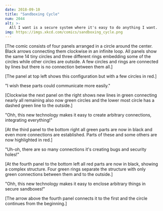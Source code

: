 ```yaml
---
date: 2018-09-10
title: "Sandboxing Cycle"
num: 2044
alt: >-
  All I want is a secure system where it's easy to do anything I want. Is that so much to ask?
img: https://imgs.xkcd.com/comics/sandboxing_cycle.png
---
```

[The comic consists of four panels arranged in a circle around the center. Black arrows connecting them clockwise in an infinite loop. All panels show the same 14 tiny circles and three different rings embedding some of the circles while other circles are outside. A few circles and rings are connected by lines but there is no connection between them all.]

[The panel at top left shows this configuration but with a few circles in red.]

"I wish these parts could communicate more easily."

[Clockwise the next panel on the right shows new lines in green connecting nearly all remaining also now green circles and the lower most circle has a dashed green line to the outside.]

"Ohh, this new technology makes it easy to create arbitrary connections, integrating everything!"

[At the third panel to the bottom right all green parts are now in black and even more connections are established. Parts of these and some others are now highlighted in red.]

"Uh-oh, there are so many connections it's creating bugs and security holes!"

[At the fourth panel to the bottom left all red parts are now in black, showing a complex structure. Four green rings separate the structure with only green connections between them and to the outside.]

"Ohh, this new technology makes it easy to enclose arbitrary things in secure sandboxes!"

[The arrow above the fourth panel connects it to the first and the circle continues from the beginning.]